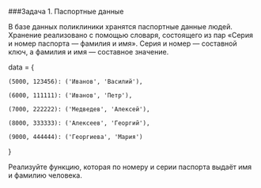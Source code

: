 ###Задача 1. Паспортные данные

В базе данных поликлиники хранятся паспортные данные людей. Хранение реализовано с помощью словаря, состоящего из пар «Серия и номер паспорта — фамилия и имя». Серия и номер — составной ключ, а фамилия и имя — составное значение.



data = {

    (5000, 123456): ('Иванов', 'Василий'),

    (6000, 111111): ('Иванов', 'Петр'),

    (7000, 222222): ('Медведев', 'Алексей'),

    (8000, 333333): ('Алексеев', 'Георгий'),

    (9000, 444444): ('Георгиева', 'Мария')

}

Реализуйте функцию, которая по номеру и серии паспорта выдаёт имя и фамилию человека.